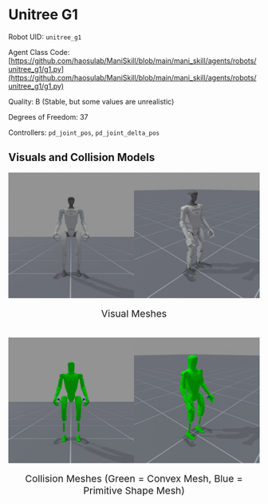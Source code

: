 <!-- THIS IS ALL GENERATED DOCUMENTATION via generate_robot_docs.py. DO NOT MODIFY THIS FILE DIRECTLY. -->

# Unitree G1

Robot UID: `unitree_g1`

Agent Class Code: [https://github.com/haosulab/ManiSkill/blob/main/mani_skill/agents/robots/unitree_g1/g1.py](https://github.com/haosulab/ManiSkill/blob/main/mani_skill/agents/robots/unitree_g1/g1.py)

Quality: B (Stable, but some values are unrealistic)

Degrees of Freedom: 37

Controllers: `pd_joint_pos`, `pd_joint_delta_pos`

## Visuals and Collision Models

<div>
    <div style="max-width: 100%; display: flex; justify-content: center;">
        <img src="../../_static/robot_images/unitree_g1/front_visual.png" style='min-width:min(50%, 100px);max-width:50%;height:auto' alt="unitree_g1">
        <img src="../../_static/robot_images/unitree_g1/side_visual.png" style='min-width:min(50%, 100px);max-width:50%;height:auto' alt="unitree_g1">
    </div>
    <p style="text-align: center; font-size: 1.2rem;">Visual Meshes</p>
    <br/>
    <div style="max-width: 100%; display: flex; justify-content: center;">
        <img src="../../_static/robot_images/unitree_g1/front_collision.png" style='min-width:min(50%, 100px);max-width:50%;height:auto' alt="unitree_g1">
        <img src="../../_static/robot_images/unitree_g1/side_collision.png" style='min-width:min(50%, 100px);max-width:50%;height:auto' alt="unitree_g1">
    </div>
    <p style="text-align: center; font-size: 1.2rem;">Collision Meshes (Green = Convex Mesh, Blue = Primitive Shape Mesh)</p>
</div>
